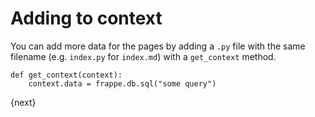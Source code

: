 # Adding to context

You can add more data for the pages by adding a `.py` file with the same filename (e.g. `index.py` for `index.md`) with a `get_context` method.

    def get_context(context):
        context.data = frappe.db.sql("some query")

{next}
